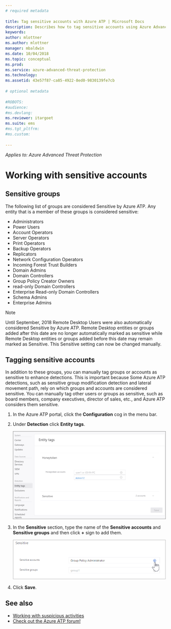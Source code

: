 ```yaml
---
# required metadata

title: Tag sensitive accounts with Azure ATP | Microsoft Docs
description: Describes how to tag sensitive accounts using Azure Advanced Threat Protection (ATP) 
keywords:
author: mlottner
ms.author: mlottner
manager: mbaldwin
ms.date: 10/04/2018
ms.topic: conceptual
ms.prod:
ms.service: azure-advanced-threat-protection
ms.technology:
ms.assetid: 43e57f87-ca85-4922-8ed0-9830139fe7cb

# optional metadata

#ROBOTS:
#audience:
#ms.devlang:
ms.reviewer: itargoet
ms.suite: ems
#ms.tgt_pltfrm:
#ms.custom:

---
```


*Applies to: Azure Advanced Threat Protection*



# Working with sensitive accounts

## Sensitive groups

The following list of groups are considered Sensitive by Azure ATP. Any entity that is a member of these groups is considered sensitive:

-	Administrators
-	Power Users
-	Account Operators
-	Server Operators
-	Print Operators
-	Backup Operators
-	Replicators
-	Network Configuration Operators 
-	Incoming Forest Trust Builders
-	Domain Admins
-	Domain Controllers
-	Group Policy Creator Owners 
-	read-only Domain Controllers 
-	Enterprise Read-only Domain Controllers 
-	Schema Admins 
-	Enterprise Admins

 > [!NOTE]
 > Until September, 2018 Remote Desktop Users were also automatically considered Sensitive by Azure ATP. Remote Desktop entities or groups added after this date are no longer automatically marked as sensitive while Remote Desktop entities or groups added before this date may remain marked as Sensitive. This Sensitive setting can now be changed manually.  

## Tagging sensitive accounts

In addition to these groups, you can manually tag groups or accounts as sensitive to enhance detections. This is important because Some Azure ATP detections, such as sensitive group modification detection and lateral movement path, rely on which groups and accounts are considered sensitive. You can manually tag other users or groups as sensitive, such as board members, company executives, director of sales, etc., and Azure ATP considers them sensitive.

1.  In the Azure ATP portal, click the **Configuration** cog in the menu bar.

2.  Under **Detection** click **Entity tags**.

    ![Azure ATP entity tags](media/entity-tags.png)

3.  In the **Sensitive** section, type the name of the **Sensitive accounts** and **Sensitive groups** and then click **+** sign to add them.

    ![Azure ATP sensitive account sample](media/sensitive-account-sample.png)

4. Click **Save**.

    
## See also

- [Working with suspicious activities](working-with-suspicious-activities.md)
- [Check out the Azure ATP forum!](https://aka.ms/azureatpcommunity)